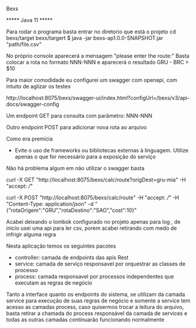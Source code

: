 Bexs

***** Java 11 ***** 

Para rodar o programa basta entrar no diretorio que está o projeto 
cd bexs/target
bexs/targert $ java -jar bexs-ap1.0.0-SNAPSHOT.jar "path/file.csv"


No próprio console aparecerá a mensagem "please enter the route:"
Basta colocar a rota no formato NNN-NNN e aparecerá o resultado
GRU - BRC > $10

Para maior comodidade eu configurei um swagger com openapi, com intuito de aglizar os testes

http://localhost:8075/bexs/swagger-ui/index.html?configUrl=/bexs/v3/api-docs/swagger-config

Um endpoint GET para consulta com parâmetro:
NNN-NNN

Outro endpoint POST para adicionar nova rota ao arquivo

Como era premícia 
* Evite o uso de frameworks ou bibliotecas externas à linguagem. Utilize apenas o que for necessário para a exposição do serviço

Não há problema algum em não utilizar o swagger basta 

curl -X GET "http://localhost:8075/bexs/calc/route?origDest=gru-mia" -H "accept: */*"

curl -X POST "http://localhost:8075/bexs/calc/route" -H "accept: */*" -H "Content-Type: application/json" -d "{\"rotaOrigem\":\"GRU\",\"rotaDestino\":\"SAO\",\"cost\":10}"

Acabei deixando o lombok configurado no projeto apenas para log , de inicio usei uma api para ler csv, porem acabei retirando 
com medo de infrigir alguma regra

Nesta aplicação temos os seguintes pacotes

 - controller: camada de endpoints das apis Rest
 - service: camada de serviço responsavel por orquestrar as classes de processo  
 - process: camada responsavel por processos independentes que executam as regras de negócio
 
 Tanto a interface quanto os endpoints do sistema, se utilizam da camada service para execução de suas regras de negócio e somente 
  a service tem acesso as camadas process, caso quisermos trocar a leitura do arquivo, basta retirar a chamada do process responsável da camada
  de services e todas as outras camadas continuarão funcionando normalmente 
  
  
  
   